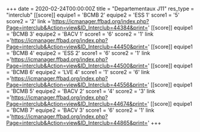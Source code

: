 +++
date = 2020-02-24T00:00:00Z
title = "Departementaux J11"
res_type = "interclub"
[[score]] 
equipe1 = 'BCMB 2' 
equipe2 = 'ESS 1' 
score1 = '5' 
score2 = '2' 
link ='https://icmanager.ffbad.org/index.php?Page=interclub&Action=view&ID_Interclub=44384&print=' 
[[score]] 
equipe1 = 'BCMB 3' 
equipe2 = 'BACV 1' 
score1 = '6' 
score2 = '1' 
link ='https://icmanager.ffbad.org/index.php?Page=interclub&Action=view&ID_Interclub=44450&print=' 
[[score]] 
equipe1 = 'BCMB 4' 
equipe2 = 'ESS 2' 
score1 = '6' 
score2 = '1' 
link ='https://icmanager.ffbad.org/index.php?Page=interclub&Action=view&ID_Interclub=44500&print=' 
[[score]] 
equipe1 = 'BCMB 6' 
equipe2 = 'LVE 4' 
score1 = '1' 
score2 = '6' 
link ='https://icmanager.ffbad.org/index.php?Page=interclub&Action=view&ID_Interclub=44556&print=' 
[[score]] 
equipe1 = 'BCMB 5' 
equipe2 = 'BACV 2' 
score1 = '4' 
score2 = '3' 
link ='https://icmanager.ffbad.org/index.php?Page=interclub&Action=view&ID_Interclub=44674&print=' 
[[score]] 
equipe1 = 'BCMB 7' 
equipe2 = 'BACV 3' 
score1 = '6' 
score2 = '1' 
link ='https://icmanager.ffbad.org/index.php?Page=interclub&Action=view&ID_Interclub=44865&print=' 
+++